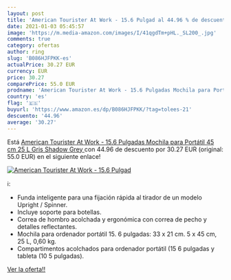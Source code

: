 ```yaml
---
layout: post
title: 'American Tourister At Work - 15.6 Pulgad al 44.96 % de descuento'
date: 2021-01-03 05:45:57
image: 'https://m.media-amazon.com/images/I/41qgdTm+pHL._SL200_.jpg'
comments: true
category: ofertas
author: ring
slug: 'B086HJFPKK-es'
actualPrice: 30.27 EUR
currency: EUR
price: 30.27
comparePrice: 55.0 EUR
prodname: 'American Tourister At Work - 15.6 Pulgadas Mochila para Portátil  45 cm  25 L  Gris  Shadow Grey '
country: 'es'
flag: '🇪🇸'
buyurl: 'https://www.amazon.es/dp/B086HJFPKK/?tag=tolees-21'
descuento: '44.96'
average: '30.27'
---
```


Está [American Tourister At Work - 15.6 Pulgadas Mochila para Portátil  45 cm  25 L  Gris  Shadow Grey ](https://www.amazon.es/dp/B086HJFPKK/?tag=tolees-21) con 44.96 de descuento por 30.27 EUR (original: 55.0 EUR) en el siguiente enlace!

[![American Tourister At Work - 15.6 Pulgad](https://m.media-amazon.com/images/I/41qgdTm+pHL._SL200_.jpg)](https://www.amazon.es/dp/B086HJFPKK/?tag=tolees-21)

ℹ️:

- Funda inteligente para una fijación rápida al tirador de un modelo Upright / Spinner.
- Incluye soporte para botellas.
- Correa de hombro acolchada y ergonómica con correa de pecho y detalles reflectantes.
- Mochila para ordenador portátil 15. 6 pulgadas: 33 x 21 cm. 5 x 45 cm, 25 L, 0,60 kg.
- Compartimentos acolchados para ordenador portátil (15 6 pulgadas y tableta (10 5 pulgadas).

[Ver la oferta!!](https://www.amazon.es/dp/B086HJFPKK/?tag=tolees-21)

